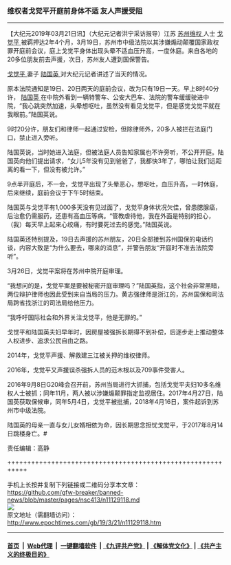 ### 维权者戈觉平开庭前身体不适 友人声援受阻
------------------------

<p>
 【大纪元2019年03月21日讯】（大纪元记者洪宁采访报导）江苏
 <a href="http://www.epochtimes.com/gb/tag/%E8%8B%8F%E5%B7%9E%E7%BB%B4%E6%9D%83.html">
  苏州维权
 </a>
 人士
 <a href="http://www.epochtimes.com/gb/tag/%E6%88%88%E8%A7%89%E5%B9%B3.html">
  戈觉平
 </a>
 被羁押达2年4个月，3月19日，苏州市中级法院以其涉嫌煽动颠覆国家政权罪开庭前会议，庭上戈觉平身体出现头晕不适血压升高，一度休庭。来自各地的20多位朋友前去声援，次日，苏州友人遭到国保警告。
</p>
<p>
 <a href="http://www.epochtimes.com/gb/tag/%E6%88%88%E8%A7%89%E5%B9%B3.html">
  戈觉平
 </a>
 妻子
 <a href="http://www.epochtimes.com/gb/tag/%E9%99%86%E5%9B%BD%E8%8B%B1.html">
  陆国英
 </a>
 对大纪元记者讲述了当天的情况。
</p>
<p>
 原本法院通知是19日、20日两天的庭前会议，改为只有19日一天。早上8时40分许，
 <a href="http://www.epochtimes.com/gb/tag/%E9%99%86%E5%9B%BD%E8%8B%B1.html">
  陆国英
 </a>
 在中院外看到一辆特警车、公安大巴车、法院的警车缓缓驶进中院，“我心跳突然加速，头晕想呕吐，虽然没有看见戈觉平，但是感觉戈觉平就在我眼前。”陆国英说。
</p>
<p>
 9时20分许，朋友们和律师一起通过安检，但除律师外，20多人被拦在法庭门口，禁止进入旁听。
</p>
<p>
 陆国英说，当时她进入法庭，但被法庭人员告知家属也不许旁听，不公开开庭。陆国英向他们提出请求，“女儿5年没有见到爸爸了，我都快3年了，哪怕让我们远距离的看一下，但没有被允许。”
</p>
<p>
 9点半开庭后，不一会，戈觉平出现了头晕恶心，想呕吐，血压升高，一时休庭，后来继续，庭前会议于下午5时结束。
</p>
<p>
 陆国英与戈觉平有1,000多天没有见过面了，戈觉平身体状况欠佳，曾患腮腺癌，后治愈仍需服药，还患有高血压等病。“管教虐待他，我在外面是特别的担心，（我）每天早上起来心绞痛，有时要死过去的感觉。”陆国英说。
</p>
<p>
 陆国英还特别提及，19日去声援的苏州朋友，20日全部接到苏州国保的电话约谈，内容大致是“为什么要去，哪来的消息”，并警告朋友“开庭时不准去法院旁听”。
</p>
<p>
 3月26日，戈觉平案将在苏州中院开庭审理。
</p>
<p>
 “我想问的是，戈觉平案是要被秘密开庭审理吗？”陆国英指，这个社会非常黑暗，两位辩护律师也因此受到来自当局的压力。黄志强律师是浙江的，苏州国保和司法局跨省找浙江的司法局给他压力。
</p>
<p>
 “我呼吁国际社会和外界关注戈觉平，他是无罪的。”
</p>
<p>
 戈觉平和陆国英夫妇早年时，因房屋被强拆长期得不到补偿，后逐步走上推动整体人权进步、追求公民自由之路。
</p>
<p>
 2014年，戈觉平声援、解救建三江被关押的维权律师。
</p>
<p>
 2016年，戈觉平又声援误杀强拆人员的范木根以及709事件受害人。
</p>
<p>
 2016年9月8日G20峰会召开前，苏州当局进行大抓捕，包括戈觉平夫妇10多名维权人士被抓；同年11月，两人被以涉嫌煽颠罪指定监视居住。2017年4月27日，陆国英获取保候审，同年5月4日，戈觉平被批捕，2018年4月16日，案件起诉到苏州巿中级法院。
</p>
<p>
 陆国英的母亲一直与女儿女婿相依为命，因长期思念担忧戈觉平，于2017年8月14日跳楼身亡。#
</p>
<p>
 责任编辑：高静
</p>

+++++++++++++++++++++++++++++++++++++++++++++++++++++++++++<br/><br/>
手机上长按并复制下列链接或二维码分享本文章：<br/>
https://github.com/gfw-breaker/banned-news/blob/master/pages/nsc413/n11129118.md <br/>
<a href='https://github.com/gfw-breaker/banned-news/blob/master/pages/nsc413/n11129118.md'><img src='https://github.com/gfw-breaker/banned-news/blob/master/pages/nsc413/n11129118.md.png'/></a> <br/>
原文地址（需翻墙访问）：http://www.epochtimes.com/gb/19/3/21/n11129118.htm


------------------------
#### [首页](https://github.com/gfw-breaker/banned-news/blob/master/README.md) &nbsp;|&nbsp; [Web代理](https://github.com/labour-camp/helloworld) &nbsp;|&nbsp; [一键翻墙软件](https://github.com/gfw-breaker/nogfw/blob/master/README.md) &nbsp;| [《九评共产党》](https://github.com/gfw-breaker/9ping.md/blob/master/README.md#九评之一评共产党是什么) | [《解体党文化》](https://github.com/gfw-breaker/jtdwh.md/blob/master/README.md) | [《共产主义的终极目的》](https://github.com/gfw-breaker/gczydzjmd.md/blob/master/README.md)

